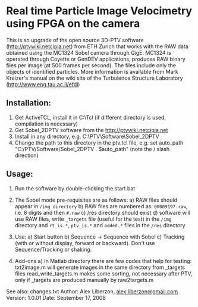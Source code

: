 # Real time Particle Image Velocimetry using FPGA on the camera #

This is an upgrade of the open source 3D-PTV software (http://ptvwiki.netcipia.net) from ETH Zurich
that works with the RAW data obtained using the MC1324 Sobel camera through GigE.
MC1324 is operated through Coyette or GenDEV applications, produces RAW binary
files per image (at 500 frames per second). The files include only the objects of
identified particles. More information is available from Mark Kreizer's manual on 
the wiki site of the Turbulence Structure Laboratory (http://www.eng.tau.ac.il/efdl)


## Installation: ##

1. Get ActiveTCL, install it in C:\Tcl (if different directory is used, compilation is necessary)
2. Get Sobel_2DPTV software from the http://ptvwiki.netcipia.net
3. Install in any directory, e.g. C:\PTV\Software\Sobel_2DPTV
4. Change the path to this directory in the ptv.tcl file, e.g.
    set auto_path "C:/PTV/Software/Sobel_2DPTV . $auto_path"
(note the / slash direction)

## Usage: ##
1. Run the software by double-clicking the start.bat
2. The Sobel mode pre-requisites are as follows:
   a) RAW files should appear in `/img directory`
   b) RAW files are numbered as: `00009197.raw`, i.e. 8 digits and then `#.raw`
   c) /res directory should exist
   d) software will use RAW files, write `_targets` file (useful for the test) in the `/img`
   directory and `rt_is.*`, `ptv_is.*` and `added.*` files in the `/res` directory
3. Use: 
   a) Start button
   b) Sequence -> Sequence with Sobel
   c) Tracking (with or without display, forward or backward). Don't use Sequence/Tracking or shaking. 

4. Add-ons
    a) In Matlab directory there are few codes that help for testing: 
    txt2image.m will generate images in the same directory from _targets files
    read_write_targets.m makes some sorting, not necessary after PTV, only if _targets are produced manually 
    by raw2targets.m 
    
See also: changes.txt
Author: Alex Liberzon, alex.liberzon@gmail.com
Version: 1.0.01
Date: September 17, 2008



  